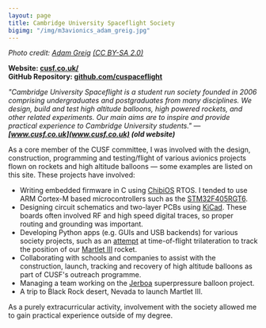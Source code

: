 ```yaml
---
layout: page
title: Cambridge University Spaceflight Society
bigimg: "/img/m3avionics_adam_greig.jpg"
---
```

*Photo credit: [Adam Greig](https://www.flickr.com/photos/randomskk/albums/72157668754848453) [(CC BY-SA 2.0)](https://creativecommons.org/licenses/by-sa/2.0/)*

**Website: [cusf.co.uk/](https://www.cusf.co.uk/)**  
**GitHub Repository: [github.com/cuspaceflight](https://github.com/cuspaceflight)**

*\"Cambridge University Spaceflight is a student run society founded in 2006 comprising undergraduates and postgraduates from many disciplines. We design, build and test high altitude balloons, high powered rockets, and other related experiments. Our main aims are to inspire and provide practical experience to Cambridge University students.\"* &mdash; ***[www.cusf.co.uk](www.cusf.co.uk) (old website)***

As a core member of the CUSF committee, I was involved with the design, construction, programming and testing/flight of various avionics projects flown on rockets and high altitude balloons &mdash; some examples are listed on this site. These projects have involved:
- Writing embedded firmware in C using [ChibiOS](http://www.chibios.org) RTOS. I tended to use ARM Cortex-M based microcontrollers such as the [STM32F405RGT6](https://www.st.com/en/microcontrollers-microprocessors/stm32f405rg.html).
- Designing circuit schematics and two-layer PCBs using [KiCad](http://kicad-pcb.org/). These boards often involved RF and high speed digital traces, so proper routing and grounding was important.
- Developing Python apps (e.g. GUIs and USB backends) for various society projects, such as an [attempt](https://github.com/cuspaceflight/m3-avionics/tree/master/TOAD) at time-of-flight trilateration to track the position of our [Martlet III](cusf_martlet3) rocket.
- Collaborating with schools and companies to assist with the construction, launch, tracking and recovery of high altitude balloons as part of CUSF's outreach programme.
- Managing a team working on the [Jerboa](cusf_jerboa) superpressure balloon project.
- A trip to Black Rock desert, Nevada to launch Martlet III.

As a purely extracurricular activity, involvement with the society allowed me to gain practical experience outside of my degree.

